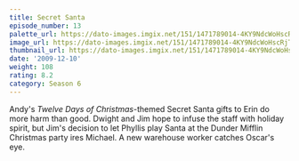 ```yaml
---
title: Secret Santa
episode_number: 13
palette_url: https://dato-images.imgix.net/151/1471789014-4KY9NdcWoHscRjTwg2lcAvZI9Ol.jpg?ixlib=rb-1.1.0&ch=DPR%2CWidth&auto=enhance&palette=json
image_url: https://dato-images.imgix.net/151/1471789014-4KY9NdcWoHscRjTwg2lcAvZI9Ol.jpg?ixlib=rb-1.1.0&ch=DPR%2CWidth&auto=compress%2Cformat&w=500
thumbnail_url: https://dato-images.imgix.net/151/1471789014-4KY9NdcWoHscRjTwg2lcAvZI9Ol.jpg?ixlib=rb-1.1.0&ch=DPR%2CWidth&auto=enhance&w=500&h=280&fit=crop&fm=jpg
date: '2009-12-10'
weight: 108
rating: 8.2
category: Season 6
---
```


Andy's <em>Twelve Days of Christmas</em>-themed Secret Santa gifts to Erin do more harm than good. Dwight and Jim hope to infuse the staff with holiday spirit, but Jim's decision to let Phyllis play Santa at the Dunder Mifflin Christmas party ires Michael. A new warehouse worker catches Oscar's eye.